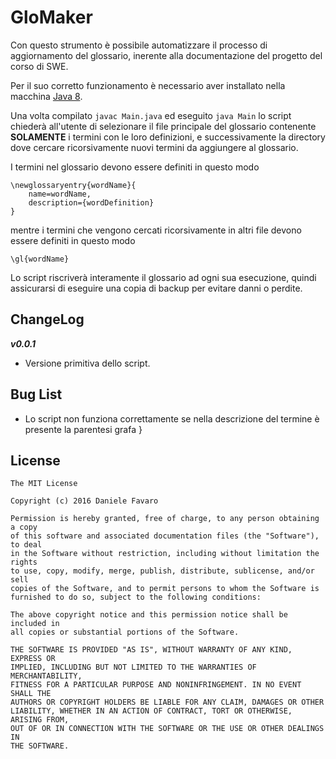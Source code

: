 # GloMaker

Con questo strumento è possibile automatizzare il processo di aggiornamento del glossario, inerente alla documentazione del progetto del corso di SWE. 

Per il suo corretto funzionamento è necessario aver installato nella macchina [Java 8](http://www.oracle.com/technetwork/java/javase/downloads/jdk8-downloads-2133151.html).

Una volta compilato `javac Main.java` ed eseguito `java Main` lo script chiederà all'utente di selezionare il file principale del glossario contenente **SOLAMENTE** i termini con le loro definizioni, e successivamente la directory dove cercare ricorsivamente nuovi termini da aggiungere al glossario. 

I termini nel glossario devono essere definiti in questo modo
```
\newglossaryentry{wordName}{
    name=wordName,
    description={wordDefinition}
}
```
mentre i termini che vengono cercati ricorsivamente in altri file devono essere definiti in questo modo
```
\gl{wordName}
```

Lo script riscriverà interamente il glossario ad ogni sua esecuzione, quindi assicurarsi di eseguire una copia di backup per evitare danni o perdite.

## ChangeLog
***v0.0.1***
- Versione primitiva dello script.

## Bug List
- Lo script non funziona correttamente se nella descrizione del termine è presente la parentesi grafa }

## License
```
The MIT License

Copyright (c) 2016 Daniele Favaro

Permission is hereby granted, free of charge, to any person obtaining a copy
of this software and associated documentation files (the "Software"), to deal
in the Software without restriction, including without limitation the rights
to use, copy, modify, merge, publish, distribute, sublicense, and/or sell
copies of the Software, and to permit persons to whom the Software is
furnished to do so, subject to the following conditions:

The above copyright notice and this permission notice shall be included in
all copies or substantial portions of the Software.

THE SOFTWARE IS PROVIDED "AS IS", WITHOUT WARRANTY OF ANY KIND, EXPRESS OR
IMPLIED, INCLUDING BUT NOT LIMITED TO THE WARRANTIES OF MERCHANTABILITY,
FITNESS FOR A PARTICULAR PURPOSE AND NONINFRINGEMENT. IN NO EVENT SHALL THE
AUTHORS OR COPYRIGHT HOLDERS BE LIABLE FOR ANY CLAIM, DAMAGES OR OTHER
LIABILITY, WHETHER IN AN ACTION OF CONTRACT, TORT OR OTHERWISE, ARISING FROM,
OUT OF OR IN CONNECTION WITH THE SOFTWARE OR THE USE OR OTHER DEALINGS IN
THE SOFTWARE.
```
